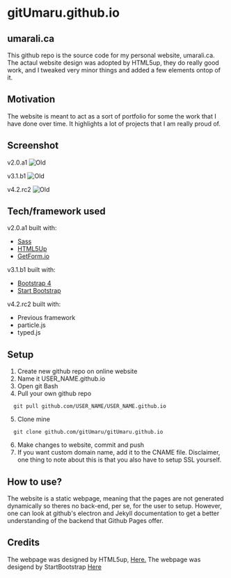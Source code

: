 # gitUmaru.github.io


## umarali.ca
This github repo is the source code for my personal website, umarali.ca. The actaul website design was adopted by HTML5up, they do really good work, and I tweaked very minor things and added a few elements ontop of it.

## Motivation
The website is meant to act as a sort of portfolio for some the work that I have done over time. It highlights a lot of projects that I am really proud of.
 
## Screenshot

v2.0.a1
![Old](https://i.imgur.com/sY1N0ez.png)

v3.1.b1
![Old](https://i.imgur.com/2sU9RdJ.jpg)

v4.2.rc2
![Old](https://i.imgur.com/dxf5Oml.png)

## Tech/framework used
v2.0.a1 built with:
- [Sass](https://sass-lang.com/)
- [HTML5Up](https://html5up.net/)
- [GetForm.io](http://getforms.io/)

v3.1.b1 built with:
- [Bootstrap 4](https://getbootstrap.com/docs/4.0/getting-started/introduction/)
- [Start Bootstrap](https://startbootstrap.com/)

v4.2.rc2 built with:
- Previous framework
- particle.js
- typed.js

## Setup
1. Create new github repo on online website
2. Name it USER_NAME.github.io
3. Open git Bash
4. Pull your own github repo
  ```
    git pull github.com/USER_NAME/USER_NAME.github.io
  ```
5. Clone mine
  ```
    git clone github.com/gitUmaru/gitUmaru.github.io
  ```
6. Make changes to website, commit and push
7. If you want custom domain name, add it to the CNAME file. Disclaimer, one thing to note about this is that you also have to setup SSL yourself.

## How to use?
The website is a static webpage, meaning that the pages are not generated dynamically so theres no back-end, per se, for the user to setup. However, one can look at github's electron and Jekyll documentation to get a better understanding of the backend that Github Pages offer.

## Credits
The webpage was designed by HTML5up, <a href="html5up.net">Here.</a>
The webpage was desigend by StartBootstrap <a href="https://startbootsrap.com/">Here</a>
